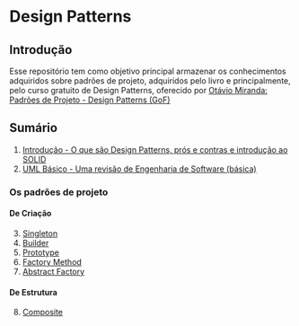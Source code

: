 # Design Patterns

## Introdução
Esse repositório tem como objetivo principal armazenar os conhecimentos adquiridos sobre padrões de projeto, adquiridos pelo livro e principalmente, pelo curso gratuito de Design Patterns, oferecido por [Otávio Miranda: Padrões de Projeto - Design Patterns (GoF)
](https://www.youtube.com/playlist?list=PLbIBj8vQhvm0VY5YrMrafWaQY2EnJ3j8H)

## Sumário
1. [Introdução - O que são Design Patterns, prós e contras e introdução ao SOLID](./1_Introducao/README.md)
2. [UML Básico - Uma revisão de Engenharia de Software (básica)](./2_UML_Basico/README.md)

### Os padrões de projeto

#### De Criação
3. [Singleton](./3_Singleton/README.md)
4. [Builder](./4_Builder/README.md)
5. [Prototype](./5_Prototype/README.md)
6. [Factory Method](./6_Factory_Method/README.md)
7. [Abstract Factory](./7_Abstract_Factory/README.md)

#### De Estrutura
8. [Composite](./8_Composite/README.md)